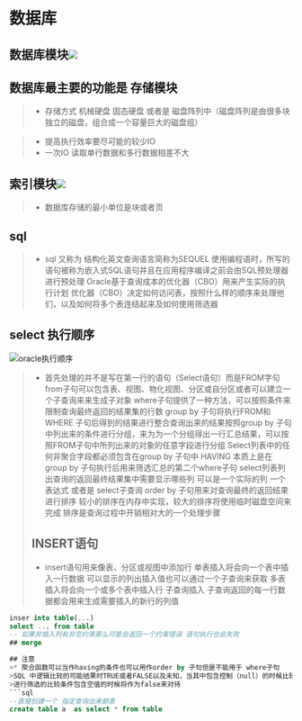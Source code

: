 # 数据库

## 数据库模块![](E:\PDF\知识库\数据库\img\数据库八大模块.png)
##  数据库最主要的功能是 存储模块
>* 存储方式 机械硬盘 固态硬盘 或者是 磁盘阵列中（磁盘阵列是由很多块独立的磁盘，组合成一个容量巨大的磁盘组）

> * 提高执行效率要尽可能的较少IO
> * 一次IO 读取单行数据和多行数据相差不大
## 索引模块![](E:\PDF\知识库\数据库\img\索引模块.png)
>* 数据库存储的最小单位是块或者页
##  sql 
>* sql 又称为 结构化英文查询语言简称为SEQUEL
>使用编程语时，所写的语句被称为嵌入式SQL语句并且在应用程序编译之前会由SQL预处理器进行预处理
>Oracle基于查询成本的优化器（CBO）用来产生实际的执行计划
>优化器（CBO）决定如何访问表，按照什么样的顺序来处理他们，以及如何将多个表连结起来及如何使用筛选器
## select 执行顺序
![oracle执行顺序](E:\PDF\知识库\数据库\img\执行顺序.png)
>* 首先处理的并不是写在第一行的语句（Select语句）而是FROM字句
>from子句可以包含表、视图、物化视图、分区或自分区或者可以建立一个子查询来来生成子对象
>where子句提供了一种方法，可以按照条件来限制查询最终返回的结果集的行数
>group by 子句将执行FROM和WHERE 子句后得到的结果进行整合查询出来的结果按照group by 子句中列出来的条件进行分组，来为为一个分组得出一行汇总结果，可以按照FROM子句中所列出来的对象的任意字段进行分组 
>Select列表中的任何非聚合字段都必须包含在group by 子句中
>HAVING 本质上是在group by 子句执行后用来筛选汇总的第二个where子句
>select列表列出查询的返回最终结果集中需要显示哪些列 可以是一个实际的列 一个表达式 或者是 select子查询
>order by 子句用来对查询最终的返回结果进行排序
>较小的排序在内存中实现，较大的排序将使用临时磁盘空间来完成 排序是查询过程中开销相对大的一个处理步骤
>## INSERT语句
>* insert语句用来像表、分区或视图中添加行
>单表插入将会向一个表中插入一行数据 可以显示的列出插入值也可以通过一个子查询来获取
>多表插入将会向一个或多个表中插入行
>子查询插入 子查询返回的每一行数据都会用来生成需要插入的新行的列值
```sql
inser into table(...)
select ... from table
-- 如果非插入列有非空约束那么可能会返回一个约束错误 语句执行也会失败
## merge

## 注意
>* 聚合函数可以当作having的条件也可以用作order by 子句但是不能用于 where子句 
>SQL 中逻辑比较的可能结果时TRUE或者FALSE以及未知，当其中包含控制（null）的时候比较的结果就会时未知，空值与任何值作比较或者用在表达式中都会得到空值，或者是未知一个空值代表一个响应值的缺失并且可能因为SQL语言中的不同部分对空值的处理不同而令人费解
>进行筛选的比较条件包含空值的时候将作为false来对待
```sql
--直接创建一个 指定查询出来额表
create table a  as select * from table
```